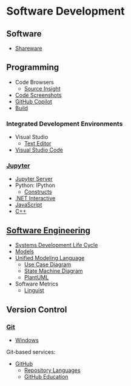 # Software Development
## Software
- [Shareware](Software/Shareware.md)

## Programming
- Code Browsers
  - [Source Insight](Programming/Code%20Browsers/Source%20Insight.md)
- [Code Screenshots](Programming/Code%20Screenshots.md)
- [GitHub Copilot](Programming/GitHub%20Copilot.md)
- [Build](Programming/Build.md)

### Integrated Development Environments
- Visual Studio
  - [Text Editor](Programming/IDEs/Visual%20Studio/Text%20Editor.md)
- [Visual Studio Code](Programming/IDEs/Visual%20Studio%20Code/README.md)

### [Jupyter](Programming/Jupyter/README.md)
- [Jupyter Server](Programming/Jupyter/Jupyter%20Server.md)
- Python: IPython
  - [Constructs](Programming/Jupyter/IPython/Constructs.md)
- [.NET Interactive](Programming/Jupyter/.NET%20Interactive/README.md)
- [JavaScript](Programming/Jupyter/JS/README.md)
- [C++](Programming/Jupyter/C++/README.md)

## [Software Engineering](Software%20Engineering/README.md)
- [Systems Development Life Cycle](Software%20Engineering/SDLC.md)
- [Models](Software%20Engineering/Models.md)
- [Unified Modeling Language](Software%20Engineering/UML/README.md)
  - [Use Case Diagram](Software%20Engineering/UML/Use%20Case%20Diagram.md)
  - [State Machine Diagram](Software%20Engineering/UML/State%20Machine%20Diagram.md)
  - [PlantUML](Software%20Engineering/UML/PlantUML.md)
- Software Metrics
  - [Linguist](Software%20Engineering/Metrics/Linguist.md)

## Version Control
### [Git](Version%20Control/Git/README.md)
- [Windows](Version%20Control/Git/Windows.md)

Git-based services:
- [GitHub](Version%20Control/Git/GitHub/README.md)
  - [Repository Languages](Version%20Control/Git/GitHub/Repository%20Languages.md)
  - [GitHub Education](Version%20Control/Git/GitHub/Education.md)